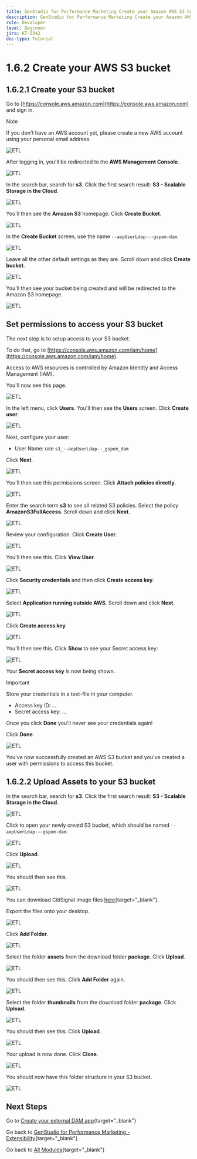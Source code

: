 ```yaml
---
title: GenStudio for Performance Marketing Create your Amazon AWS S3 bucket
description: GenStudio for Performance Marketing Create your Amazon AWS S3 bucket
role: Developer
level: Beginner
jira: KT-5342
doc-type: Tutorial
---
```

# 1.6.2 Create your AWS S3 bucket

## 1.6.2.1 Create your S3 bucket

Go to [https://console.aws.amazon.com](https://console.aws.amazon.com) and sign in.

>[!NOTE]
>
>If you don't have an AWS account yet, please create a new AWS account using your personal email address.

![ETL](./images/awshome.png)

After logging in, you'll be redirected to the **AWS Management Console**.

![ETL](./images/awsconsole.png)

In the search bar, search for **s3**. Click the first search result: **S3 - Scalable Storage in the Cloud**.

![ETL](./images/awsconsoles3.png)

You'll then see the **Amazon S3** homepage. Click **Create Bucket**.

![ETL](./images/s3home.png)

In the **Create Bucket** screen, use the name `--aepUserLdap---gspem-dam`.

![ETL](./images/bucketname.png)

Leave all the other default settings as they are. Scroll down and click **Create bucket**.

![ETL](./images/createbucket.png)

You'll then see your bucket being created and will be redirected to the Amazon S3 homepage.

![ETL](./images/S3homeb.png)

## Set permissions to access your S3 bucket

The next step is to setup access to your S3 bucket.

To do that, go to [https://console.aws.amazon.com/iam/home](https://console.aws.amazon.com/iam/home).

Access to AWS resources is controlled by Amazon Identity and Access Management (IAM).

You'll now see this page.

![ETL](./images/iam.png)

In the left menu, click **Users**. You'll then see the **Users** screen. Click **Create user**.

![ETL](./images/iammenu.png)

Next, configure your user:

- User Name: use `s3_--aepUserLdap--_gspem_dam`

Click **Next**.

![ETL](./images/configuser.png)

You'll then see this permissions screen. Click **Attach policies directly**.

![ETL](./images/perm1.png)

Enter the search term **s3** to see all related S3 policies. Select the policy **AmazonS3FullAccess**. Scroll down and click **Next**.

![ETL](./images/perm2.png)

Review your configuration. Click **Create User**.

![ETL](./images/review.png)

You'll then see this. Click **View User**.

![ETL](./images/review1.png)

Click **Security credentials** and then click **Create access key**.

![ETL](./images/cred.png)

Select **Application running outside AWS**. Scroll down and click **Next**.

![ETL](./images/creda.png)

Click **Create access key**

![ETL](./images/credb.png)

You'll then see this. Click **Show** to see your Secret access key:

![ETL](./images/cred1.png)

Your **Secret access key** is now being shown.

>[!IMPORTANT]
>
>Store your credentials in a text-file in your computer.
>
> - Access key ID: ...
> - Secret access key: ...
>
> Once you click **Done** you'll never see your credentials again!

Click **Done**. 

![ETL](./images/cred2.png)

You've now successfully created an AWS S3 bucket and you've created a user with permissions to access this bucket.

## 1.6.2.2 Upload Assets to your S3 bucket

In the search bar, search for **s3**. Click the first search result: **S3 - Scalable Storage in the Cloud**.

![ETL](./images/bucket1.png)

Click to open your newly creatd S3 bucket, which should be named `--aepUserLdap---gspem-dam`.

![ETL](./images/bucket2.png)

Click **Upload**.

![ETL](./images/bucket3.png)

You should then see this. 

![ETL](./images/bucket4.png)

You can download CitiSignal image files [here](./images/package.zip){target="_blank"}.

Export the files onto your desktop.

![ETL](./images/bucket5.png)

Click **Add Folder**.

![ETL](./images/bucket6.png)

Select the folder **assets** from the download folder **package**. Click **Upload**.

![ETL](./images/bucket7.png)

You should then see this. Click **Add Folder** again.

![ETL](./images/bucket8.png)

Select the folder **thumbnails** from the download folder **package**. Click **Upload**.

![ETL](./images/bucket9.png)

You should then see this. Click **Upload**.

![ETL](./images/bucket10.png)

Your upload is now done. Click **Close**.

![ETL](./images/bucket11.png)

You should now have this folder structure in your S3 bucket.

![ETL](./images/bucket12.png)

## Next Steps

Go to [Create your external DAM app](./ex3.md){target="_blank"}

Go back to [GenStudio for Performance Marketing - Extensibility](./genstudioext.md){target="_blank"}

Go back to [All Modules](./../../../overview.md){target="_blank"}
